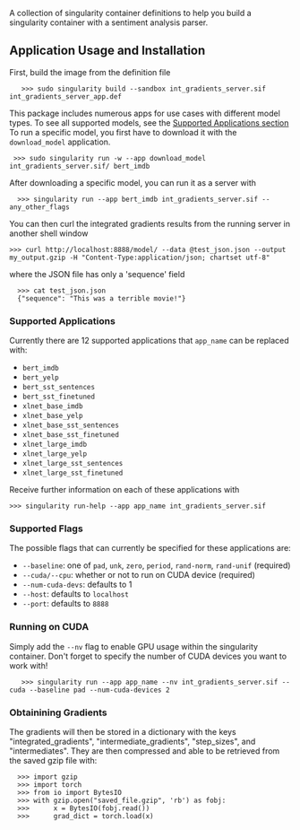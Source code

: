 A collection of singularity container definitions to help you build a singularity container with a sentiment analysis parser.

## Application Usage and Installation
First, build the image from the definition file

       >>> sudo singularity build --sandbox int_gradients_server.sif int_gradients_server_app.def

This package includes numerous apps for use cases with different model types.  To see all supported models, see the [Supported Applications section](#supported-applications) To run a specific model, you first have to download it with the `download_model` application.

     >>> sudo singularity run -w --app download_model int_gradients_server.sif/ bert_imdb

After downloading a specific model, you can run it as a server with

      >>> singularity run --app bert_imdb int_gradients_server.sif --any_other_flags
     
You can then curl the integrated gradients results from the running server in another shell window

    >>> curl http://localhost:8888/model/ --data @test_json.json --output my_output.gzip -H "Content-Type:application/json; chartset utf-8"

where the JSON file has only a 'sequence' field

      >>> cat test_json.json
      {"sequence": "This was a terrible movie!"}

### Supported Applications
Currently there are 12 supported applications that `app_name` can be replaced with:

 - `bert_imdb`
 - `bert_yelp`
 - `bert_sst_sentences`
 - `bert_sst_finetuned`
 - `xlnet_base_imdb`
  - `xlnet_base_yelp`
  - `xlnet_base_sst_sentences`
  - `xlnet_base_sst_finetuned`
  - `xlnet_large_imdb`
  - `xlnet_large_yelp`
  - `xlnet_large_sst_sentences`
  - `xlnet_large_sst_finetuned`

Receive further information on each of these applications with

	>>> singularity run-help --app app_name int_gradients_server.sif

### Supported Flags
The possible flags that can currently be specified for these applications are:
    

 - `--baseline`: one of `pad`, `unk`, `zero`, `period`, `rand-norm`, `rand-unif` (required)
  - `--cuda/--cpu`: whether or not to run on CUDA device (required)
  - `--num-cuda-devs`: defaults to 1
  - `--host`: defaults to  `localhost`
  - `--port`: defaults to  `8888`

### Running on CUDA
Simply add the `--nv` flag to enable GPU usage within the singularity container.  Don't forget to specify the number of CUDA devices you want to work with!

       >>> singularity run --app app_name --nv int_gradients_server.sif --cuda --baseline pad --num-cuda-devices 2

### Obtainining Gradients
The gradients will then be stored in a dictionary with the keys "integrated_gradients", "intermediate_gradients", "step_sizes", and "intermediates".  They are then compressed and able to be retrieved from the saved gzip file with:

      >>> import gzip
      >>> import torch
      >>> from io import BytesIO
      >>> with gzip.open("saved_file.gzip", 'rb') as fobj:
      >>>      x = BytesIO(fobj.read())
      >>>      grad_dict = torch.load(x)




